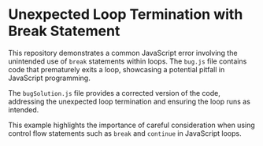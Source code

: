 # Unexpected Loop Termination with Break Statement

This repository demonstrates a common JavaScript error involving the unintended use of `break` statements within loops.  The `bug.js` file contains code that prematurely exits a loop, showcasing a potential pitfall in JavaScript programming.

The `bugSolution.js` file provides a corrected version of the code, addressing the unexpected loop termination and ensuring the loop runs as intended.

This example highlights the importance of careful consideration when using control flow statements such as `break` and `continue` in JavaScript loops.